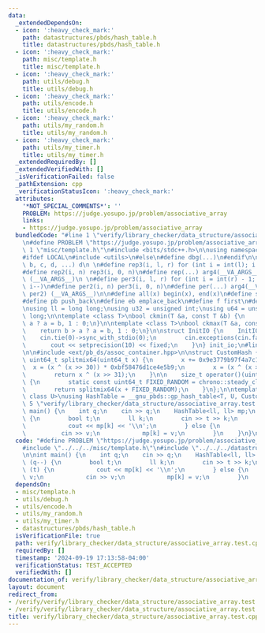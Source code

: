 ```yaml
---
data:
  _extendedDependsOn:
  - icon: ':heavy_check_mark:'
    path: datastructures/pbds/hash_table.h
    title: datastructures/pbds/hash_table.h
  - icon: ':heavy_check_mark:'
    path: misc/template.h
    title: misc/template.h
  - icon: ':heavy_check_mark:'
    path: utils/debug.h
    title: utils/debug.h
  - icon: ':heavy_check_mark:'
    path: utils/encode.h
    title: utils/encode.h
  - icon: ':heavy_check_mark:'
    path: utils/my_random.h
    title: utils/my_random.h
  - icon: ':heavy_check_mark:'
    path: utils/my_timer.h
    title: utils/my_timer.h
  _extendedRequiredBy: []
  _extendedVerifiedWith: []
  _isVerificationFailed: false
  _pathExtension: cpp
  _verificationStatusIcon: ':heavy_check_mark:'
  attributes:
    '*NOT_SPECIAL_COMMENTS*': ''
    PROBLEM: https://judge.yosupo.jp/problem/associative_array
    links:
    - https://judge.yosupo.jp/problem/associative_array
  bundledCode: "#line 1 \"verify/library_checker/data_structure/associative_array.test.cpp\"\
    \n#define PROBLEM \"https://judge.yosupo.jp/problem/associative_array\"\n\n#line\
    \ 1 \"misc/template.h\"\n#include <bits/stdc++.h>\n\nusing namespace std;\n\n\
    #ifdef LOCAL\n#include <utils>\n#else\n#define dbg(...)\n#endif\n\n#define arg4(a,\
    \ b, c, d, ...) d\n \n#define rep3(i, l, r) for (int i = int(l); i < int(r); i++)\n\
    #define rep2(i, n) rep3(i, 0, n)\n#define rep(...) arg4(__VA_ARGS__, rep3, rep2)\
    \ (__VA_ARGS__)\n \n#define per3(i, l, r) for (int i = int(r) - 1; i >= int(l);\
    \ i--)\n#define per2(i, n) per3(i, 0, n)\n#define per(...) arg4(__VA_ARGS__, per3,\
    \ per2) (__VA_ARGS__)\n\n#define all(x) begin(x), end(x)\n#define sz(x) int(size(x))\n\
    #define pb push_back\n#define eb emplace_back\n#define f first\n#define s second\n\
    \nusing ll = long long;\nusing u32 = unsigned int;\nusing u64 = unsigned long\
    \ long;\n\ntemplate <class T>\nbool ckmin(T &a, const T &b) {\n    return b <\
    \ a ? a = b, 1 : 0;\n}\n\ntemplate <class T>\nbool ckmax(T &a, const T &b) {\n\
    \    return b > a ? a = b, 1 : 0;\n}\n\nstruct InitIO {\n    InitIO() {\n    \
    \    cin.tie(0)->sync_with_stdio(0);\n        cin.exceptions(cin.failbit);\n \
    \       cout << setprecision(10) << fixed;\n    }\n} init_io;\n#line 2 \"datastructures/pbds/hash_table.h\"\
    \n\n#include <ext/pb_ds/assoc_container.hpp>\n\nstruct CustomHash {\n    static\
    \ uint64_t splitmix64(uint64_t x) {\n        x += 0x9e3779b97f4a7c15;\n      \
    \  x = (x ^ (x >> 30)) * 0xbf58476d1ce4e5b9;\n        x = (x ^ (x >> 27)) * 0x94d049bb133111eb;\n\
    \        return x ^ (x >> 31);\n    }\n\n    size_t operator()(uint64_t x) const\
    \ {\n        static const uint64_t FIXED_RANDOM = chrono::steady_clock::now().time_since_epoch().count();\n\
    \        return splitmix64(x + FIXED_RANDOM);\n    }\n};\n\ntemplate <class T,\
    \ class U>\nusing HashTable = __gnu_pbds::gp_hash_table<T, U, CustomHash>;\n#line\
    \ 5 \"verify/library_checker/data_structure/associative_array.test.cpp\"\n\nint\
    \ main() {\n    int q;\n    cin >> q;\n    HashTable<ll, ll> mp;\n    while (q--)\
    \ {\n        bool t;\n        ll k;\n        cin >> t >> k;\n        if (t) {\n\
    \            cout << mp[k] << '\\n';\n        } else {\n            ll v;\n  \
    \          cin >> v;\n            mp[k] = v;\n        }\n    }\n}\n"
  code: "#define PROBLEM \"https://judge.yosupo.jp/problem/associative_array\"\n\n\
    #include \"../../../misc/template.h\"\n#include \"../../../datastructures/pbds/hash_table.h\"\
    \n\nint main() {\n    int q;\n    cin >> q;\n    HashTable<ll, ll> mp;\n    while\
    \ (q--) {\n        bool t;\n        ll k;\n        cin >> t >> k;\n        if\
    \ (t) {\n            cout << mp[k] << '\\n';\n        } else {\n            ll\
    \ v;\n            cin >> v;\n            mp[k] = v;\n        }\n    }\n}"
  dependsOn:
  - misc/template.h
  - utils/debug.h
  - utils/encode.h
  - utils/my_random.h
  - utils/my_timer.h
  - datastructures/pbds/hash_table.h
  isVerificationFile: true
  path: verify/library_checker/data_structure/associative_array.test.cpp
  requiredBy: []
  timestamp: '2024-09-19 17:13:58-04:00'
  verificationStatus: TEST_ACCEPTED
  verifiedWith: []
documentation_of: verify/library_checker/data_structure/associative_array.test.cpp
layout: document
redirect_from:
- /verify/verify/library_checker/data_structure/associative_array.test.cpp
- /verify/verify/library_checker/data_structure/associative_array.test.cpp.html
title: verify/library_checker/data_structure/associative_array.test.cpp
---
```

